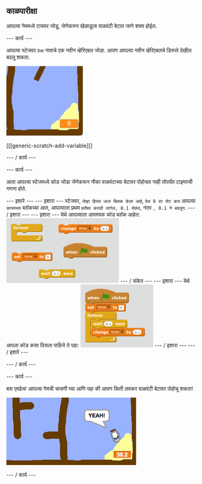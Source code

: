 ## काळपारीक्षा

आपल्या गेममध्ये टायमर जोडू, जेणेकरुन खेळाडूला वाळवंटी बेटात जाणे शक्य होईल.

\--- कार्य \---

आपल्या स्टेजवर `वेळा` नावाचे एक नवीन व्हेरिएबल जोडा. आपण आपल्या नवीन व्हेरिएबलचे डिस्प्ले देखील बदलू शकता.

![स्क्रीनशॉट](images/boat-variable.png)

[[[generic-scratch-add-variable]]]

\--- / कार्य \---

\--- कार्य \---

आता आपल्या स्टेजमध्ये कोड जोडा जेणेकरून नौका वाळवंटाच्या बेटावर पोहोचत नाही तोपर्यंत टाइमरची गणना होते.

\--- इशारे \--- \--- इशारा \--- स्टेजवर, `जेव्हा हिरवा ध्वज क्लिक केला आहे`, `वेळ 0 वर सेट करा` आपल्या `कायमच्या` ब्लॉकच्या आत, आपल्याला प्रथम `प्रतीक्षा करावी लागेल, 0.1 सेकंद`, नंतर `, 0.1 ने बदलून`. \--- / इशारा \--- \--- इशारा \--- येथे आपल्याला आवश्यक कोड ब्लॉक आहेत: ![screenshot](images/boat-time-blocks.png) \--- / संकेत \--- \--- इशारा \--- येथे आपला कोड कसा दिसला पाहिजे ते पहा: ![screenshot](images/boat-time-code.png) \--- / इशारा \--- \--- / इशारे \---

\--- / कार्य \---

\--- कार्य \---

बस एवढेच! आपल्या गेमची चाचणी घ्या आणि पहा की आपण किती लवकर वाळवंटी बेटावर पोहोचू शकता!

![स्क्रीनशॉट](images/boat-variable-test.png)

\--- / कार्य \---